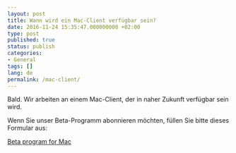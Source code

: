 ```yaml
---
layout: post
title: Wann wird ein Mac-Client verfügbar sein?
date: 2016-11-24 15:35:47.000000000 +02:00
type: post
published: true
status: publish
categories:
- General
tags: []
lang: de
permalink: /mac-client/
---
```


Bald. Wir arbeiten an einem Mac-Client, der in naher Zukunft verfügbar sein wird.

Wenn Sie unser Beta-Programm abonnieren möchten, füllen Sie bitte dieses Formular aus:

[Beta program for Mac](https://bluemail.me/desktop/mac/)
